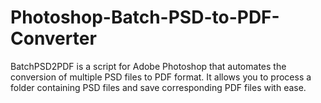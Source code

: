 # Photoshop-Batch-PSD-to-PDF-Converter
BatchPSD2PDF is a script for Adobe Photoshop that automates the conversion of multiple PSD files to PDF format. It allows you to process a folder containing PSD files and save corresponding PDF files with ease.
